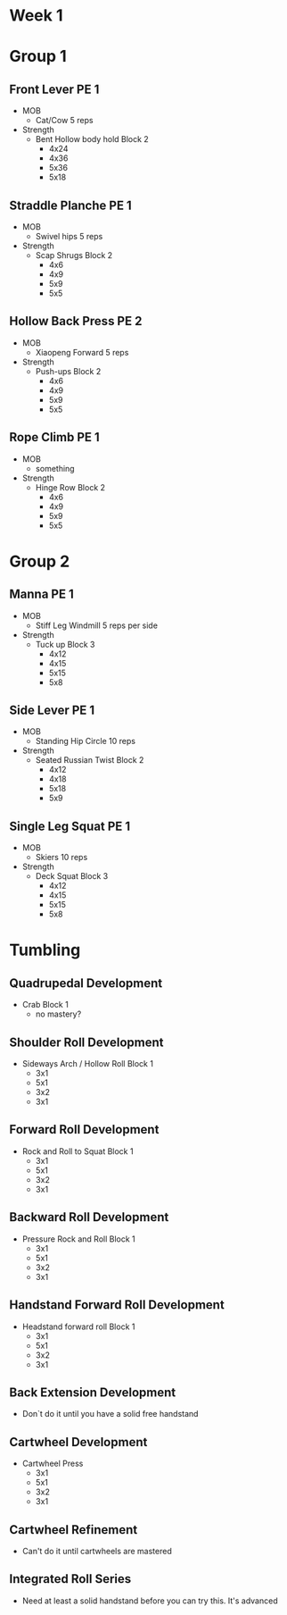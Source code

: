Week 1
===

Group 1
===
Front Lever PE 1
---
- MOB
  - Cat/Cow 5 reps
- Strength
  - Bent Hollow body hold Block 2
    - 4x24
    - 4x36
    - 5x36
    - 5x18

Straddle Planche PE 1
---
- MOB
  - Swivel hips 5 reps
- Strength
  - Scap Shrugs Block 2
    - 4x6
    - 4x9
    - 5x9
    - 5x5
    
Hollow Back Press PE 2
---
- MOB
  - Xiaopeng Forward 5 reps
- Strength
  - Push-ups Block 2
    - 4x6
    - 4x9
    - 5x9
    - 5x5

Rope Climb PE 1
---
- MOB
  - something
- Strength
  - Hinge Row Block 2
    - 4x6
    - 4x9
    - 5x9
    - 5x5
   
Group 2
===
Manna PE 1
---
- MOB
  - Stiff Leg Windmill 5 reps per side
- Strength
  - Tuck up Block 3
    - 4x12
    - 4x15
    - 5x15
    - 5x8
       
Side Lever PE 1
---
- MOB
  - Standing Hip Circle 10 reps
- Strength
  - Seated Russian Twist Block 2
    - 4x12
    - 4x18
    - 5x18
    - 5x9

Single Leg Squat PE 1
---
- MOB
  - Skiers 10 reps
- Strength
  - Deck Squat Block 3
    - 4x12
    - 4x15
    - 5x15
    - 5x8
    
Tumbling 
===
Quadrupedal Development
---
- Crab Block 1
  - no mastery? 

Shoulder Roll Development
---
- Sideways Arch / Hollow Roll  Block 1
  - 3x1
  - 5x1
  - 3x2
  - 3x1

Forward Roll Development 
---
- Rock and Roll to Squat Block 1
  - 3x1
  - 5x1
  - 3x2
  - 3x1

Backward Roll Development
---
- Pressure Rock and Roll Block 1
  - 3x1
  - 5x1
  - 3x2
  - 3x1

Handstand Forward Roll Development
---
- Headstand forward roll Block 1
  - 3x1
  - 5x1
  - 3x2
  - 3x1

Back Extension Development
---
- Don`t do it until you have a solid free handstand

Cartwheel Development
---
- Cartwheel Press
  - 3x1
  - 5x1
  - 3x2
  - 3x1

Cartwheel Refinement
---
- Can't do it until cartwheels are mastered

Integrated Roll Series
---
- Need at least a solid handstand before you can try this.  It's advanced


